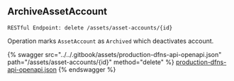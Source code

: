 
## ArchiveAssetAccount
`RESTful Endpoint: delete /assets/asset-accounts/{id}`

Operation marks `AssetAccount` as `Archived` which deactivates account.


{% swagger src="../../.gitbook/assets/production-dfns-api-openapi.json" path="/assets/asset-accounts/{id}" method="delete" %}
[production-dfns-api-openapi.json](../../.gitbook/assets/production-dfns-api-openapi.json)
{% endswagger %}
